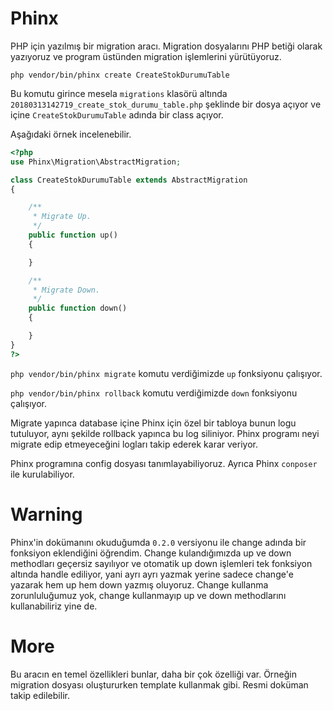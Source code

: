 # Phinx

PHP için yazılmış bir migration aracı. Migration dosyalarını PHP betiği olarak yazıyoruz ve program üstünden migration işlemlerini yürütüyoruz.

`php vendor/bin/phinx create CreateStokDurumuTable`

Bu komutu girince mesela `migrations` klasörü altında `20180313142719_create_stok_durumu_table.php` şeklinde bir dosya açıyor ve içine `CreateStokDurumuTable` adında bir class açıyor.

Aşağıdaki örnek incelenebilir.

```php
<?php
use Phinx\Migration\AbstractMigration;

class CreateStokDurumuTable extends AbstractMigration
{

    /**
     * Migrate Up.
     */
    public function up()
    {

    }

    /**
     * Migrate Down.
     */
    public function down()
    {

    }
}
?>
```

`php vendor/bin/phinx migrate` komutu verdiğimizde `up` fonksiyonu çalışıyor.

`php vendor/bin/phinx rollback` komutu verdiğimizde `down` fonksiyonu çalışıyor.

Migrate yapınca database içine Phinx için özel bir tabloya bunun logu tutuluyor, aynı şekilde rollback yapınca bu log siliniyor. Phinx programı neyi migrate edip etmeyeceğini logları takip ederek karar veriyor.

Phinx programına config dosyası tanımlayabiliyoruz. Ayrıca Phinx `conposer` ile kurulabiliyor.

# Warning

Phinx'in dokümanını okuduğumda `0.2.0` versiyonu ile change adında bir fonksiyon eklendiğini öğrendim. Change kulandığımızda up ve down methodları geçersiz sayılıyor ve otomatik up down işlemleri tek fonksiyon altında handle ediliyor, yani ayrı ayrı yazmak yerine sadece change'e yazarak hem up hem down yazmış oluyoruz. Change kullanma zorunluluğumuz yok, change kullanmayıp up ve down methodlarını kullanabiliriz yine de.

# More

Bu aracın en temel özellikleri bunlar, daha bir çok özelliği var. Örneğin migration dosyası oluştururken template kullanmak gibi. Resmi doküman takip edilebilir.